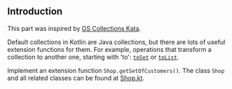 ## Introduction

This part was inspired by [GS Collections Kata](https://github.com/goldmansachs/gs-collections-kata).

Default collections in Kotlin are Java collections,
but there are lots of useful extension functions for them.
For example, operations that transform a collection to another one, starting with 'to':
[`toSet`](http://kotlinlang.org/api/latest/jvm/stdlib/kotlin/to-set.html) or
[`toList`](http://kotlinlang.org/api/latest/jvm/stdlib/kotlin/to-list.html).

Implement an extension function `Shop.getSetOfCustomers()`.
The class `Shop` and all related classes can be found at [Shop.kt](/#/Kotlin%20Katas/Collections/Introduction/Shop.kt).